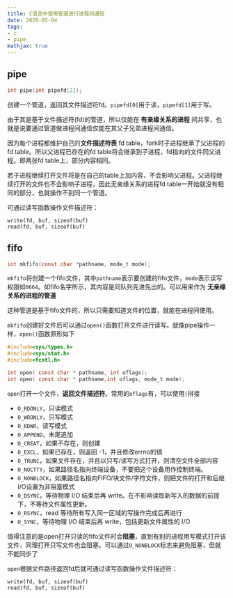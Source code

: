 ```yaml
---
title: C语言中使用管道进行进程间通信
date: 2020-05-04
tags: 
- c
- pipe
mathjax: true
---
```


## pipe

```c
int pipe(int pipefd[2]);
```

创建一个管道，返回其文件描述符fd。`pipefd[0]`用于读，`pipefd[1]`用于写。

由于其是基于文件描述符(fd)的管道，所以仅能在 **有亲缘关系的进程** 间共享，也就是说要通过管道做进程间通信仅能在其父子兄弟进程间通信。

因为每个进程都维护自己的**文件描述符表** fd table，fork时子进程继承了父进程的fd table。所以父进程已存在的fd table将会继承到子进程，fd指向的文件同父进程。即两张fd table上，部分内容相同。

若子进程继续打开文件将是在自己的table上加内容，不会影响父进程。父进程继续打开的文件也不会影响子进程，因此无亲缘关系的进程fd table一开始就没有相同的部分，也就操作不到同一个管道。

可通过读写函数操作文件描述符：

```
write(fd, buf, sizeof(buf)
read(fd, buf, sizeof(buf)
```


## fifo

```c
int mkfifo(const char *pathname, mode_t mode);
```

`mkfifo`将创建一个fifo文件，其中`pathname`表示要创建的fifo文件，`mode`表示读写权限如`0664`。如fifo名字所示，其内容是同队列先进先出的。可以用来作为 **无亲缘关系的进程的管道** 

这种管道是基于fifo文件的，所以只需要知道文件的位置，就能在进程间使用。

`mkfifo`创建好文件后可以通过`open()`函数打开文件进行读写。就像pipe操作一样，`open()`函数原形如下

```c
#include<sys/types.h>
#include<sys/stat.h>
#include<fcntl.h> 

int open( const char * pathname, int oflags);
int open( const char * pathname,int oflags, mode_t mode);
```

`open`打开一个文件，**返回文件描述符**。常用的`oflags`有，可以使用`|`拼接

- `O_RDONLY`，只读模式 
- `O_WRONLY`，只写模式 
- `O_RDWR`，读写模式
- `O_APPEND`，末尾追加
- `O_CREAT`，如果不存在，则创建
- `O_EXCL`，如果已存在，则返回 -1，并且修改errno的值
- `O_TRUNC`，如果文件存在，并且以只写/读写方式打开，则清空文件全部内容 
- `O_NOCTTY`，如果路径名指向终端设备，不要把这个设备用作控制终端。
- `O_NONBLOCK`，如果路径名指向FIFO/块文件/字符文件，则把文件的打开和后继I/O设置为非阻塞模式
- `O_DSYNC`，等待物理 I/O 结束后再 write。在不影响读取新写入的数据的前提下，不等待文件属性更新。 
- `O_RSYNC`，read 等待所有写入同一区域的写操作完成后再进行
- `O_SYNC`，等待物理 I/O 结束后再 write，包括更新文件属性的 I/O

值得注意的是open打开只读的fifo文件时会**阻塞**，直到有别的进程用写模式打开该文件，同理打开只写文件也会阻塞。可以通过`O_NONBLOCK`标志来避免阻塞，但就不能同步了

`open`根据文件路径返回fd后就可通过读写函数操作文件描述符：

```
write(fd, buf, sizeof(buf)
read(fd, buf, sizeof(buf)
```



